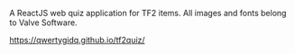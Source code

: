 A ReactJS web quiz application for TF2 items. All images and fonts belong to Valve Software. 

https://qwertygidq.github.io/tf2quiz/
